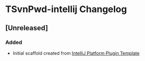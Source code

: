 <!-- Keep a Changelog guide -> https://keepachangelog.com -->

# TSvnPwd-intellij Changelog

## [Unreleased]
### Added
- Initial scaffold created from [IntelliJ Platform Plugin Template](https://github.com/JetBrains/intellij-platform-plugin-template)
